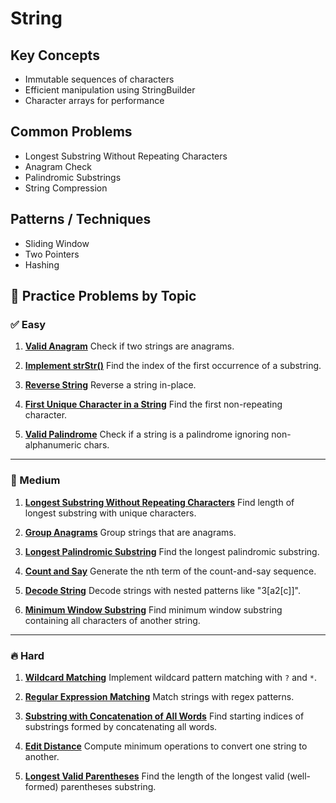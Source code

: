 # String

## Key Concepts
- Immutable sequences of characters
- Efficient manipulation using StringBuilder
- Character arrays for performance

## Common Problems
- Longest Substring Without Repeating Characters
- Anagram Check
- Palindromic Substrings
- String Compression

## Patterns / Techniques
- Sliding Window
- Two Pointers
- Hashing

## 🔹 Practice Problems by Topic

### ✅ Easy

1. **[Valid Anagram](https://leetcode.com/problems/valid-anagram/)**
   Check if two strings are anagrams.

2. **[Implement strStr()](https://leetcode.com/problems/implement-strstr/)**
   Find the index of the first occurrence of a substring.

3. **[Reverse String](https://leetcode.com/problems/reverse-string/)**
   Reverse a string in-place.

4. **[First Unique Character in a String](https://leetcode.com/problems/first-unique-character-in-a-string/)**
   Find the first non-repeating character.

5. **[Valid Palindrome](https://leetcode.com/problems/valid-palindrome/)**
   Check if a string is a palindrome ignoring non-alphanumeric chars.

---

### 🔁 Medium

1. **[Longest Substring Without Repeating Characters](https://leetcode.com/problems/longest-substring-without-repeating-characters/)**
   Find length of longest substring with unique characters.

2. **[Group Anagrams](https://leetcode.com/problems/group-anagrams/)**
   Group strings that are anagrams.

3. **[Longest Palindromic Substring](https://leetcode.com/problems/longest-palindromic-substring/)**
   Find the longest palindromic substring.

4. **[Count and Say](https://leetcode.com/problems/count-and-say/)**
   Generate the nth term of the count-and-say sequence.

5. **[Decode String](https://leetcode.com/problems/decode-string/)**
   Decode strings with nested patterns like "3\[a2\[c]]".

6. **[Minimum Window Substring](https://leetcode.com/problems/minimum-window-substring/)**
   Find minimum window substring containing all characters of another string.

---

### 🔥 Hard

1. **[Wildcard Matching](https://leetcode.com/problems/wildcard-matching/)**
   Implement wildcard pattern matching with `?` and `*`.

2. **[Regular Expression Matching](https://leetcode.com/problems/regular-expression-matching/)**
   Match strings with regex patterns.

3. **[Substring with Concatenation of All Words](https://leetcode.com/problems/substring-with-concatenation-of-all-words/)**
   Find starting indices of substrings formed by concatenating all words.

4. **[Edit Distance](https://leetcode.com/problems/edit-distance/)**
   Compute minimum operations to convert one string to another.

5. **[Longest Valid Parentheses](https://leetcode.com/problems/longest-valid-parentheses/)**
   Find the length of the longest valid (well-formed) parentheses substring.




